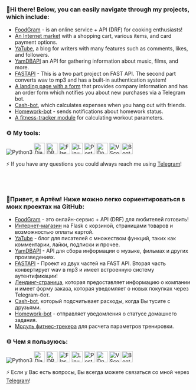 ### 👋Hi there! Below, you can easily navigate through my projects, which include:

- [FoodGram](https://github.com/Artem4es/foodgram-project-react) - is an online service + API (DRF) for cooking enthusiasts!
- [An Internet market](https://github.com/Artem4es/motobinfile) with a shopping cart, various items, and card payment options.
- [YaTube](https://github.com/Artem4es/hw05_final), a blog for writers with many features such as comments, likes, and followers.
- [YamDBAPI](https://github.com/Artem4es/infra_sp2) an API for gathering information about music, films, and more.
- [FASTAPI](https://github.com/Artem4es/FASTAPI) - This is a two part project on FAST API. The second part converts wav to mp3 and has a built-in authentication system!
- [A landing page with a form](https://github.com/Artem4es/shop) that provides company information and has an order form which notifies you about new purchases via a Telegram bot.
- [Cash-bot](https://github.com/Artem4es/cash_bot), which calculates expenses when you hang out with friends.
- [Homework-bot](https://github.com/Artem4es/homework_bot) - sends notifications about homework status.
- [A fitness-tracker module](https://github.com/Artem4es/hw_python_oop) for calculating workout parameters.

### :gear: My tools:  
<p>
  <img src="https://img.shields.io/badge/Python-FFD43B?style=for-the-badge&logo=python&logoColor=blue" alt="Python3" >
  <img src="https://img.shields.io/badge/Django-092E20?style=for-the-badge&logo=django&logoColor=green" alt="Django" height="30"> 
  <img src="https://img.shields.io/badge/django%20rest-ff1709?style=for-the-badge&logo=django&logoColor=white" alt="DRF" height="30"> 
  <img src="https://img.shields.io/badge/Flask-000000?style=for-the-badge&logo=flask&logoColor=white" alt="Flask" height="30"> 
  <img src="https://img.shields.io/badge/Linux-FCC624?style=for-the-badge&logo=linux&logoColor=black" alt="Linux" height="30">  
  <img src="https://img.shields.io/badge/PostgreSQL-316192?style=for-the-badge&logo=postgresql&logoColor=white" alt="Postgres" height="30">
  <img src="https://img.shields.io/badge/Docker-2CA5E0?style=for-the-badge&logo=docker&logoColor=white" alt="Docker" height="30">
  <img src="https://img.shields.io/badge/VSCode-0078D4?style=for-the-badge&logo=visual%20studio%20code&logoColor=white" alt="VScode logo" height="30">
  <img src="https://img.shields.io/badge/Bootstrap-563D7C?style=for-the-badge&logo=bootstrap&logoColor=white" alt="Bootstrap" height="30">  
  

⚡ If you have any questions you could always reach me using [Telegram](https://t.me/turbotjoma)!
  
  <br><br>
  
  ### 👋Привет, я Артём! Ниже можно легко сориентироваться в моих проектах на GitHub:
- [FoodGram](https://github.com/Artem4es/foodgram-project-react) - это онлайн-сервис + API (DRF) для любителей готовить!
- [Интернет-магазин](https://github.com/Artem4es/motobinfile) на Flask с корзиной, страницами товаров и возможностью оплаты картой.
- [YaTube](https://github.com/Artem4es/hw05_final) - блог для писателей с множеством функций, таких как комментарии, лайки, подписки и прочее.
- [YamDBAPI](https://github.com/Artem4es/infra_sp2) - API для сбора информации о музыке, фильмах и других произведениях.
- [FASTAPI](https://github.com/Artem4es/FASTAPI) - Проект из двух частей на FAST API. Вторая часть конвертирует wav в mp3 и имеет встроенную систему аутентификации!
- [Лендинг-страница](https://github.com/Artem4es/shop), которая предоставляет информацию о компании и имеет форму заказа, которая уведомляет о новых покупках через Telegram-бот.
- [Cash-bot](https://github.com/Artem4es/cash_bot), который подсчитывает расходы, когда Вы тусите с друзьями.
- [Homework-bot](https://github.com/Artem4es/homework_bot) - отправляет уведомления о статусе домашнего задания.
- [Модуль фитнес-трекера](https://github.com/Artem4es/hw_python_oop) для расчета параметров тренировки.

### :gear: Чем я пользуюсь:
<p>
  <img src="https://img.shields.io/badge/Python-FFD43B?style=for-the-badge&logo=python&logoColor=blue" alt="Python3" >
  <img src="https://img.shields.io/badge/Django-092E20?style=for-the-badge&logo=django&logoColor=green" alt="Django" height="30"> 
  <img src="https://img.shields.io/badge/django%20rest-ff1709?style=for-the-badge&logo=django&logoColor=white" alt="DRF" height="30"> 
  <img src="https://img.shields.io/badge/Flask-000000?style=for-the-badge&logo=flask&logoColor=white" alt="Flask" height="30"> 
  <img src="https://img.shields.io/badge/Linux-FCC624?style=for-the-badge&logo=linux&logoColor=black" alt="Linux" height="30">  
  <img src="https://img.shields.io/badge/PostgreSQL-316192?style=for-the-badge&logo=postgresql&logoColor=white" alt="Postgres" height="30">
  <img src="https://img.shields.io/badge/Docker-2CA5E0?style=for-the-badge&logo=docker&logoColor=white" alt="Docker" height="30">
  <img src="https://img.shields.io/badge/VSCode-0078D4?style=for-the-badge&logo=visual%20studio%20code&logoColor=white" alt="VScode logo" height="30">
  <img src="https://img.shields.io/badge/Bootstrap-563D7C?style=for-the-badge&logo=bootstrap&logoColor=white" alt="Bootstrap" height="30">

⚡ Если у Вас есть вопросы, Вы всегда можете связаться со мной через [Telegram](https://t.me/turbotjoma)!

<!--
**Artem4es/Artem4es** is a ✨ _special_ ✨ repository because its `README.md` (this file) appears on your GitHub profile.

Here are some ideas to get you started:

- 🔭 I’m currently working on ...
- 🌱 I’m currently learning ...
- 👯 I’m looking to collaborate on ...
- 🤔 I’m looking for help with ...
- 💬 Ask me about ...
- 📫 How to reach me: ...
- 😄 Pronouns: ...
- ⚡ Fun fact: ...
-->
